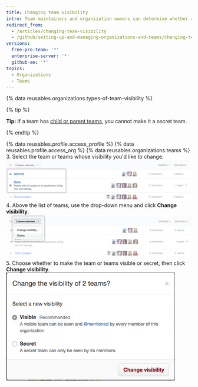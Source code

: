 ```yaml
---
title: Changing team visibility
intro: Team maintainers and organization owners can determine whether a team is *visible* or *secret*.
redirect_from:
  - /articles/changing-team-visibility
  - /github/setting-up-and-managing-organizations-and-teams/changing-team-visibility
versions:
  free-pro-team: '*'
  enterprise-server: '*'
  github-ae: '*'
topics:
  - Organizations
  - Teams
---
```


{% data reusables.organizations.types-of-team-visibility %}

{% tip %}

**Tip:** If a team has [child or parent teams](/articles/about-teams), you cannot make it a secret team.

{% endtip %}

{% data reusables.profile.access_profile %}
{% data reusables.profile.access_org %}
{% data reusables.organizations.teams %}
3. Select the team or teams whose visibility you'd like to change.
  ![List of teams with two teams selected](/assets/images/help/teams/list-of-teams-selected.png)
4. Above the list of teams, use the drop-down menu and click **Change visibility**.
  ![Drop-down menu with option to change team visibility](/assets/images/help/teams/team-bulk-management-options.png)
5. Choose whether to make the team or teams visible or secret, then click **Change visibility**.
  ![Radio buttons for making a team visible or secret and Change visibility button](/assets/images/help/teams/select-and-confirm-new-visibility.png)
